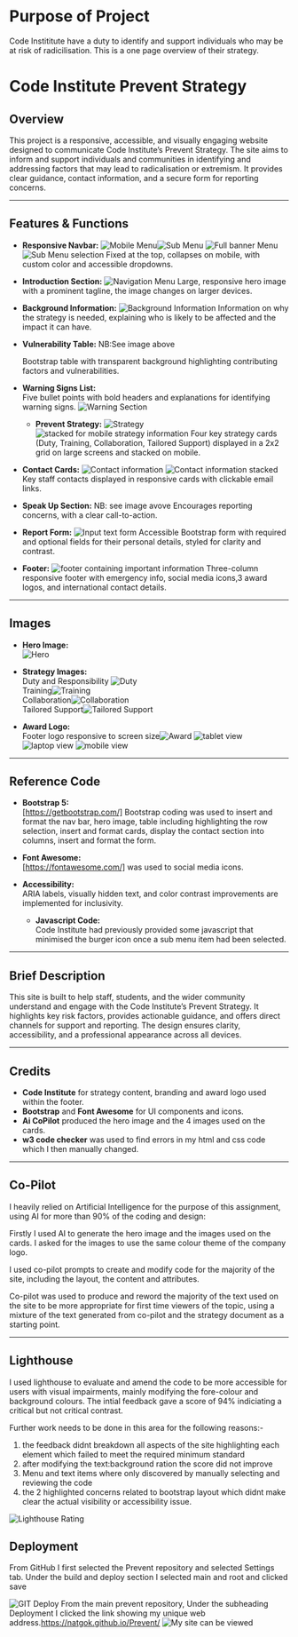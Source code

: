 # Purpose of Project
Code Instititute have a duty to identify and support individuals who may be at risk of radicilisation.  This is a one page overview of their strategy.

# Code Institute Prevent Strategy

## Overview

This project is a responsive, accessible, and visually engaging website designed to communicate Code Institute’s Prevent Strategy. The site aims to inform and support individuals and communities in identifying and addressing factors that may lead to radicalisation or extremism. It provides clear guidance, contact information, and a secure form for reporting concerns.

---

## Features & Functions

- **Responsive Navbar:**  ![Mobile Menu](assets/images/nav.png)![Sub Menu](assets/images/navselect.png)
![Full banner Menu](assets/images/landnavfull.png)
![Sub Menu selection](assets/images/navexp.png)
  Fixed at the top, collapses on mobile, with custom color and accessible dropdowns.

- **Introduction Section:**  ![Navigation Menu](assets/images/landhero.png)
  Large, responsive hero image with a prominent tagline, the image changes on larger devices.

- **Background Information:**  ![Background Information](assets/images/landbg.png)
  Information on why the strategy is needed, explaining who is likely to be affected and the impact it can have. 

- **Vulnerability Table:**  NB:See image above

  Bootstrap table with transparent background highlighting contributing factors and vulnerabilities.
  
- **Warning Signs List:**  
  Five bullet points with bold headers and explanations for identifying warning signs.
  ![Warning Section](assets/images/landwarning.png)
  
  - **Prevent Strategy:**  ![Strategy](assets/images/landduty.png)
  ![stacked for mobile strategy information](assets/images/stackduty.png)
  Four key strategy cards (Duty, Training, Collaboration, Tailored Support) displayed in a 2x2 grid on large screens and stacked on mobile.

- **Contact Cards:**  ![Contact information](assets/images/landspeak.png)
![Contact information stacked](assets/images/stackcontact.png)
  Key staff contacts displayed in responsive cards with clickable email links.

- **Speak Up Section:**  NB: see image avove
  Encourages reporting concerns, with a clear call-to-action.

- **Report Form:**  ![Input text form](assets/images/landform.png)
  Accessible Bootstrap form with required and optional fields for their personal details, styled for clarity and contrast.

- **Footer:**  ![footer containing important information](assets/images/landfooter.png)
  Three-column responsive footer with emergency info, social media icons,3 award logos, and international contact details.

---

## Images

- **Hero Image:**  
  ![Hero](assets/images/hero.png)

- **Strategy Images:**  
  Duty and Responsibility
  ![Duty](assets/images/sduty.png)  
  Training![Training](assets/images/straining.png)  
  Collaboration![Collaboration](assets/images/scollaboration.png)  
  Tailored Support![Tailored Support](assets/images/sbespoke.png)

- **Award Logo:**  
  Footer logo responsive to screen size![Award](assets/images/award.webp)
   ![tablet view](assets/images/midlogo.png)
  ![laptop view](assets/images/fulllogo.png)
  ![mobile view](assets/images/flogo.png)

---

## Reference Code

- **Bootstrap 5:**  
  [https://getbootstrap.com/] Bootstrap coding was used to insert and format the nav bar, hero image, table including highlighting the row selection, insert and format cards, display the contact section into columns, insert and format the form.

- **Font Awesome:**  
  [https://fontawesome.com/] was used to social media icons.

- **Accessibility:**  
  ARIA labels, visually hidden text, and color contrast improvements are implemented for inclusivity.
  
  - **Javascript Code:**  
  Code Institute had previously provided some javascript that minimised the burger icon once a sub menu item had been selected.
 
 
---

## Brief Description

This site is built to help staff, students, and the wider community understand and engage with the Code Institute’s Prevent Strategy. It highlights key risk factors, provides actionable guidance, and offers direct channels for support and reporting. The design ensures clarity, accessibility, and a professional appearance across all devices.

---

## Credits

- **Code Institute** for strategy content, branding and award logo used within the footer.
- **Bootstrap** and **Font Awesome** for UI components and icons.
- **Ai CoPilot** produced the hero image and the 4 images used on the cards.
- **w3 code checker** was used to find errors in my html and css code which I then manually changed.

---

## Co-Pilot

I heavily relied on Artificial Intelligence for the purpose of this assignment, using AI for more than 90% of the coding and design:

Firstly I used AI to generate the hero image and the images used on the cards.  I asked for the images to use the same colour theme of the company logo.

I used co-pilot prompts to create and modify code for the majority of the site, including the layout, the content and attributes.

Co-pilot was used to produce and reword the majority of the text used on the site to be more appropriate for first time viewers of the topic, using a mixture of the text generated from co-pilot and the strategy document as a starting point.

---

## Lighthouse

 I used lighthouse to evaluate and amend the code to be more accessible for users with visual impairments, mainly modifying the fore-colour and background colours.  The intial feedback gave a score of 94% indiciating a critical but not critical contrast.  

 Further work needs to be done in this area for the following reasons:-
 1) the feedback didnt breakdown all aspects of the site highlighting each element which failed to meet the required minimum standard
 2) after modifying the text:background ration the score did not improve
 3) Menu and text items where only discovered by manually selecting and reviewing the code
 4) the 2 highlighted concerns related to bootstrap layout which didnt make clear the actual visibility or accessibility issue.

![Lighthouse Rating](assets/images/rating.png)


## Deployment
From GitHub I first selected the Prevent repository and selected Settings tab.
Under the build and deploy section I selected main and root and clicked save

![GIT Deploy](assets/images/buildanddeploy.png)
From the main prevent repository, Under the subheading Deployment I clicked the link 
showing my unique web address.https://natgok.github.io/Prevent/
![My site can be viewed](assets/images/mysite.png)



